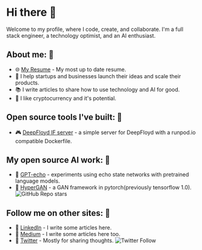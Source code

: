# Hi there 👋

Welcome to my profile, where I code, create, and collaborate. I'm a full stack engineer, a technology optimist, and an AI enthusiast.

## About me: 🙋
* 🌐 [My Resume](https://255labs.xyz/resumes/martyn) - My most up to date resume.
* 🚀 I help startups and businesses launch their ideas and scale their products.
* 📚 I write articles to share how to use technology and AI for good.
* 💸 I like cryptocurrency and it's potential.

## Open source tools I've built: 🔧
* 🎮 [DeepFloyd IF server](https://github.com/martyn/DeepFloydIF-Server) - a simple server for DeepFloyd with a runpod.io compatible Dockerfile.

## My open source AI work: 🤖
* 🧮 [GPT-echo](https://github.com/martyn/gpt-echo) - experiments using echo state networks with pretrained language models.
* 🎨 [HyperGAN](https://github.com/hypergan/hypergan) - a GAN framework in pytorch(previously tensorflow 1.0). ![GitHub Repo stars](https://img.shields.io/github/stars/hypergan/HyperGAN?style=social)

## Follow me on other sites: 🎉
* 💼 [LinkedIn](https://linkedin.com/in/martyngarcia) - I write some articles here.
* 📝 [Medium](https://medium.com/@martyn.garcia) - I write some articles here too.
* 💬 [Twitter](https://twitter.com/martyngarcia_) - Mostly for sharing thoughts. ![Twitter Follow](https://img.shields.io/twitter/follow/martyngarcia_?style=social)
